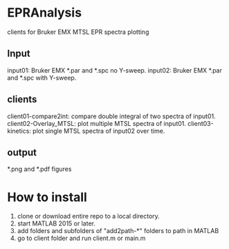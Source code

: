 # EPRAnalysis
clients for Bruker EMX MTSL EPR spectra plotting

## Input
input01: Bruker EMX *.par and *.spc no Y-sweep.
input02: Bruker EMX *.par and *.spc with Y-sweep.

## clients
client01-compare2int: compare double integral of two spectra of input01.
client02-Overlay_MTSL: plot multiple MTSL spectra of input01.
client03-kinetics: plot single MTSL spectra of input02 over time.

## output
*.png and *.pdf figures

# How to install
1. clone or download entire repo to a local directory.
2. start MATLAB 2015 or later.
3. add folders and subfolders of "add2path-*" folders to path in MATLAB
4. go to client folder and run client.m or main.m
